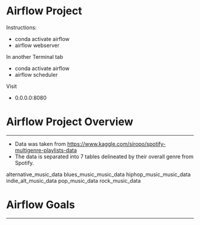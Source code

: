 # Airflow Project

Instructions:

- conda activate airflow
- airflow webserver

In another Terminal tab
- conda activate airflow
- airflow scheduler

Visit 
- 0.0.0.0:8080

# Airflow Project Overview
-------------------------------------------------------------------------------------

- Data was taken from https://www.kaggle.com/siropo/spotify-multigenre-playlists-data
- The data is separated into 7 tables delineated by their overall genre from Spotify.

alternative_music_data
blues_music_music_data
hiphop_music_music_data
indie_alt_music_data
pop_music_data
rock_music_data

# Airflow Goals
-------------------------------------------------------------------------------------